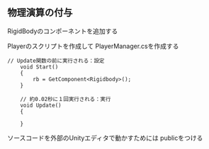 ## 物理演算の付与

RigidBodyのコンポーネントを追加する

Playerのスクリプトを作成して
PlayerManager.csを作成する

```
// Update関数の前に実行される：設定
    void Start()
    {
        rb = GetComponent<Rigidbody>();
    }

    // 約0.02秒に１回実行される：実行
    void Update()
    {
        
    }
```


ソースコードを外部のUnityエディタで動かすためには
publicをつける

